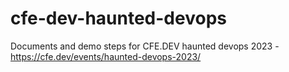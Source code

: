 # cfe-dev-haunted-devops
Documents and demo steps for CFE.DEV haunted devops 2023 - https://cfe.dev/events/haunted-devops-2023/
